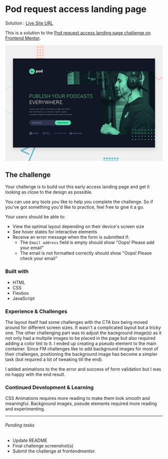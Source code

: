# Pod request access landing page

Solution : [Live Site URL](https://frontend-mentor-challenges-ecru.vercel.app/pod-request-access-landing-page/)


This is a solution to the [Pod request access landing page challenge on Frontend Mentor](https://www.frontendmentor.io/challenges/pod-request-access-landing-page-eyTmdkLSG).

![Design preview for the Pod request access landing page coding challenge](./preview.jpg)

## The challenge

Your challenge is to build out this early access landing page and get it looking as close to the design as possible.

You can use any tools you like to help you complete the challenge. So if you've got something you'd like to practice, feel free to give it a go.

Your users should be able to:

- View the optimal layout depending on their device's screen size
- See hover states for interactive elements
- Receive an error message when the form is submitted if:
  - The `Email address` field is empty should show "Oops! Please add your email"
  - The email is not formatted correctly should show "Oops! Please check your email"

### Built with
- HTML
- CSS
- Flexbox
- JavaScript

### Experience & Challenges

The layout itself had some challenges with the CTA box being moved around for different screen sizes. It wasn't a complicated layout but a tricky one.
The other challenging part was to adjust the background image(s) as it not only had a multpile images to be placed in the page but also required adding a color tint to it. I ended up creating a pseudo element to the main container. 
Since FM challenges like to add background images for most of their challenges, positioning the background image has become a simpler task (but required a lot of tweaking till the end). 

I added animations to the the error and success of form validation but I was no happy with the end result.

### Continued Development & Learning

CSS Animations requires more reading to make them  look smooth and meaningful.
Background images, pseude elements required more reading and experimenting. 




---

###### Pending tasks

- Update README
- Final challenge screenshot(s)
- Submit the challenge at frontendmentor.